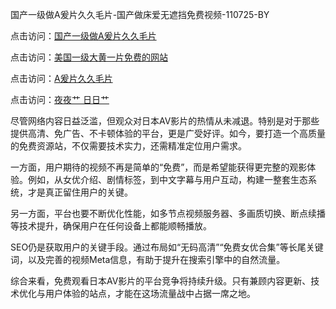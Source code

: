 国产一级做A爰片久久毛片-国产做床爱无遮挡免费视频-110725-BY

点击访问：<a href="https://heiliaoe8ajia.pages.dev">国产一级做A爰片久久毛片</a>

点击访问：<a href="https://heiliaoxqkkct.pages.dev">美国一级大黄一片免费的网站</a>

点击访问：<a href="https://heiliaoxwd5i8.pages.dev">A爰片久久毛片</a>

点击访问：<a href="https://heiliaowt0d7p.pages.dev">夜夜艹 日日艹</a>

尽管网络内容日益泛滥，但观众对日本AV影片的热情从未减退。特别是对于那些提供高清、免广告、不卡顿体验的平台，更是广受好评。如今，要打造一个高质量的免费资源站，不仅需要技术实力，还需精准定位用户需求。  

一方面，用户期待的视频不再是简单的“免费”，而是希望能获得更完整的观影体验。例如，从女优介绍、剧情标签，到中文字幕与用户互动，构建一整套生态系统，才是真正留住用户的关键。  

另一方面，平台也要不断优化性能，如多节点视频服务器、多画质切换、断点续播等技术提升，确保用户在任何设备上都能顺畅播放。  

SEO仍是获取用户的关键手段。通过布局如“无码高清”“免费女优合集”等长尾关键词，以及完善的视频Meta信息，有助于提升在搜索引擎中的自然流量。  

综合来看，免费观看日本AV影片的平台竞争将持续升级。只有兼顾内容更新、技术优化与用户体验的站点，才能在这场流量战中占据一席之地。

<span style="display:none;">[Canonical link]( https://github.com/yuyu071025/riben57928 )</span>

